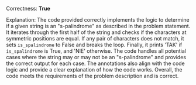 Correctness: **True**

Explanation: 
The code provided correctly implements the logic to determine if a given string is an "s-palindrome" as described in the problem statement. It iterates through the first half of the string and checks if the characters at symmetric positions are equal. If any pair of characters does not match, it sets `is_spalindrome` to False and breaks the loop. Finally, it prints 'TAK' if `is_spalindrome` is True, and 'NIE' otherwise. The code handles all potential cases where the string may or may not be an "s-palindrome" and provides the correct output for each case. The annotations also align with the code logic and provide a clear explanation of how the code works. Overall, the code meets the requirements of the problem description and is correct.